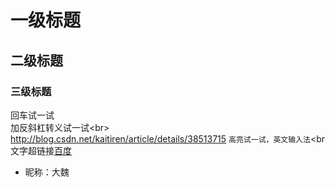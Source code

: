 # 一级标题
## 二级标题<br>
### 三级标题<br>
回车试一试<br>
加反斜杠转义试一试\<br>
http://blog.csdn.net/kaitiren/article/details/38513715
`高亮试一试，英文输入法`<br
文字超链接[百度](www.hao123.com/,"悬停显示")
* 昵称：大魏
